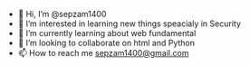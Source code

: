- 👋 Hi, I’m @sepzam1400
- 👀 I’m interested in learning new things speacialy in Security
- 🌱 I’m currently learning about web fundamental 
- 💞️ I’m looking to collaborate on html and Python 
- 📫 How to reach me sepzam1400@gmail.com

<!---
sepzam1400/sepzam1400 is a ✨ special ✨ repository because its `README.md` (this file) appears on your GitHub profile.
You can click the Preview link to take a look at your changes.
--->
